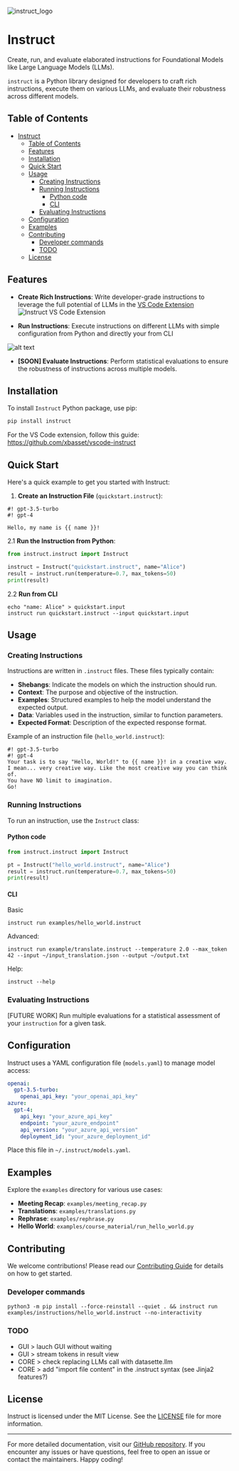 ![instruct_logo](/assets/instruct_logo.png)

 # Instruct

Create, run, and evaluate elaborated instructions for Foundational Models like Large Language Models (LLMs).

`instruct` is a Python library designed for developers to craft rich instructions, execute them on various LLMs, and evaluate their robustness across different models.

## Table of Contents

- [Instruct](#instruct)
  - [Table of Contents](#table-of-contents)
  - [Features](#features)
  - [Installation](#installation)
  - [Quick Start](#quick-start)
  - [Usage](#usage)
    - [Creating Instructions](#creating-instructions)
    - [Running Instructions](#running-instructions)
      - [Python code](#python-code)
      - [CLI](#cli)
    - [Evaluating Instructions](#evaluating-instructions)
  - [Configuration](#configuration)
  - [Examples](#examples)
  - [Contributing](#contributing)
    - [Developer commands](#developer-commands)
    - [TODO](#todo)
  - [License](#license)

## Features

- **Create Rich Instructions**: Write developer-grade instructions to leverage the full potential of LLMs in the [VS Code Extension](https://github.com/xbasset/vscode-instruct)
![Instruct VS Code Extension](/assets/vscode-instruct.png)

- **Run Instructions**: Execute instructions on different LLMs with simple configuration from Python and directly your from CLI

![alt text](/assets/instruct-cli.png)

- **[SOON] Evaluate Instructions**: Perform statistical evaluations to ensure the robustness of instructions across multiple models.

## Installation

To install `Instruct` Python package, use pip:

```bash
pip install instruct
```

For the VS Code extension, follow this guide:
https://github.com/xbasset/vscode-instruct

## Quick Start

Here's a quick example to get you started with Instruct:

1. **Create an Instruction File** (`quickstart.instruct`):

```plaintext
#! gpt-3.5-turbo
#! gpt-4

Hello, my name is {{ name }}!
```

2.1 **Run the Instruction from Python**:

```python
from instruct.instruct import Instruct

instruct = Instruct("quickstart.instruct", name="Alice")
result = instruct.run(temperature=0.7, max_tokens=50)
print(result)
```

2.2 **Run from CLI**
```shell
echo "name: Alice" > quickstart.input
instruct run quickstart.instruct --input quickstart.input
```


## Usage

### Creating Instructions

Instructions are written in `.instruct` files. These files typically contain:

- **Shebangs**: Indicate the models on which the instruction should run.
- **Context**: The purpose and objective of the instruction.
- **Examples**: Structured examples to help the model understand the expected output.
- **Data**: Variables used in the instruction, similar to function parameters.
- **Expected Format**: Description of the expected response format.

Example of an instruction file (`hello_world.instruct`):

```
#! gpt-3.5-turbo
#! gpt-4
Your task is to say "Hello, World!" to {{ name }}! in a creative way. I mean... very creative way. Like the most creative way you can think of. 
You have NO limit to imagination.
Go!

```

### Running Instructions

To run an instruction, use the `Instruct` class:

#### Python code
```python
from instruct.instruct import Instruct

pt = Instruct("hello_world.instruct", name="Alice")
result = instruct.run(temperature=0.7, max_tokens=50)
print(result)
```

#### CLI
Basic
```shell
instruct run examples/hello_world.instruct
```

Advanced:
```shell
instruct run example/translate.instruct --temperature 2.0 --max_token 42 --input ~/input_translation.json --output ~/output.txt
```

Help:
```shell
instruct --help
```

### Evaluating Instructions

[FUTURE WORK] Run multiple evaluations for a statistical assessment of your `instruction` for a given task.

## Configuration

Instruct uses a YAML configuration file (`models.yaml`) to manage model access:

```yaml
openai:
  gpt-3.5-turbo:
    openai_api_key: "your_openai_api_key"
azure:
  gpt-4:
    api_key: "your_azure_api_key"
    endpoint: "your_azure_endpoint"
    api_version: "your_azure_api_version"
    deployment_id: "your_azure_deployment_id"
```

Place this file in `~/.instruct/models.yaml`.

## Examples

Explore the `examples` directory for various use cases:

- **Meeting Recap**: `examples/meeting_recap.py`
- **Translations**: `examples/translations.py`
- **Rephrase**: `examples/rephrase.py`
- **Hello World**: `examples/course_material/run_hello_world.py`

## Contributing

We welcome contributions! Please read our [Contributing Guide](CONTRIBUTING.md) for details on how to get started.

### Developer commands

```
python3 -m pip install --force-reinstall --quiet . && instruct run examples/instructions/hello_world.instruct --no-interactivity
```

### TODO
- GUI > lauch GUI without waiting
- GUI > stream tokens in result view
- CORE > check replacing LLMs call with datasette.llm
- CORE > add "import file content" in the .instruct syntax (see Jinja2 features?)

## License

Instruct is licensed under the MIT License. See the [LICENSE](LICENSE) file for more information.

---

For more detailed documentation, visit our [GitHub repository](https://github.com/xbasset/instruct). If you encounter any issues or have questions, feel free to open an issue or contact the maintainers. Happy coding!
